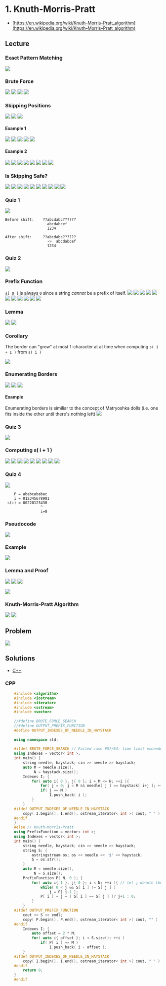 # 1. Knuth-Morris-Pratt
* [https://en.wikipedia.org/wiki/Knuth–Morris–Pratt_algorithm](https://en.wikipedia.org/wiki/Knuth–Morris–Pratt_algorithm)

## Lecture
### Exact Pattern Matching
![](docs/exact_pattern_matching.png)

### Brute Force
![](docs/brute_force1.png)
![](docs/brute_force2.png)
![](docs/brute_force3.png)
![](docs/brute_force4.png)

### Skipping Positions
![](docs/border.png)
![](docs/shift1.png)
![](docs/shift2.png)

#### Example 1
![](docs/skip1_1.png)
![](docs/skip1_2.png)
![](docs/skip1_3.png)
![](docs/skip1_4.png)
![](docs/skip1_5.png)

#### Example 2
![](docs/skip2_1.png)
![](docs/skip2_2.png)
![](docs/skip2_3.png)
![](docs/skip2_4.png)
![](docs/skip2_5.png)
![](docs/skip2_6.png)
![](docs/skip2_7.png)
![](docs/skip2_8.png)

### Is Skipping Safe?
![](docs/suffix_notation.png)
![](docs/safe1.png)
![](docs/safe2.png)
![](docs/safe3.png)
![](docs/safe4.png)
![](docs/safe5.png)
![](docs/safe6.png)
![](docs/safe7.png)
![](docs/safe8.png)
![](docs/safe9.png)

### Quiz 1
![](docs/quiz1.png)
```
Before shift:    ??abcdabc??????
                   abcdabcef
                   1234
                   
After shift:     ??abcdabc??????
                   ->  abcdabcef
                   1234
```

### Quiz 2
![](docs/quiz2.png)

### Prefix Function
```s[ 0 ]``` is always ```0``` since a string *cannot* be a prefix of itself.
![](docs/prefix01.png)
![](docs/prefix02.png)
![](docs/prefix03.png)
![](docs/prefix04.png)
![](docs/prefix05.png)
![](docs/prefix06.png)
![](docs/prefix07.png)
![](docs/prefix08.png)
![](docs/prefix09.png)
![](docs/prefix10.png)
![](docs/prefix11.png)

### Lemma
![](docs/prefix_function_lemma1.png)
![](docs/prefix_function_lemma2.png)

### Corollary
The border can "grow" at most 1-character at at time when computing ```s( i + 1 )```
from ```s( i )```

![](docs/corollary.png)

### Enumerating Borders
![](docs/enum1.png)
![](docs/enum2.png)
![](docs/enum3.png)

#### Example
Enumerating borders is similiar to the concept of Matryoshka dolls (i.e. one fits inside the other
until there's nothing left)
![](docs/matryoshka_doll.png)

### Quiz 3
![](docs/quiz3.png)

### Computing s( i + 1 )
![](docs/compute_s_i_plus_one_01.png)
![](docs/compute_s_i_plus_one_02.png)
![](docs/compute_s_i_plus_one_03.png)
![](docs/compute_s_i_plus_one_04.png)
![](docs/compute_s_i_plus_one_05.png)
![](docs/compute_s_i_plus_one_06.png)
![](docs/compute_s_i_plus_one_07.png)
![](docs/compute_s_i_plus_one_08.png)
![](docs/compute_s_i_plus_one_09.png)

### Quiz 4
![](docs/quiz4.png)
```
    P = ababcababac
    i = 012345678901
 s(i) = 00220123430
                ^
                i=8
```
### Pseudocode
![](docs/pseudo_prefix_func.png)

### Example
![](docs/example_s_i_computations.png)

### Lemma and Proof
![](docs/prefix_function_lemma3.png)
![](docs/prefix_func_linear_proof1.png)
![](docs/graph.png)

![](docs/prefix_func_linear_proof2.png)

### Knuth-Morris-Pratt Algorithm
![](docs/kmp1.png)
![](docs/kmp2.png)

## Problem
![](docs/3_problem.png)

## Solutions
* [C++](#cpp)

### CPP
```cpp
    #include <algorithm>
    #include <iostream>
    #include <iterator>
    #include <sstream>
    #include <vector>
    
    //#define BRUTE_FORCE_SEARCH
    //#define OUTPUT_PREFIX_FUNCTION
    #define OUTPUT_INDEXES_OF_NEEDLE_IN_HAYSTACK
    
    using namespace std;
    
    #ifdef BRUTE_FORCE_SEARCH // Failed case #57/64: time limit exceeded (Time used: 1.98/1.00, memory used: 72019968/536870912.)
    using Indexes = vector< int >;
    int main() {
        string needle, haystack; cin >> needle >> haystack;
        auto M = needle.size(),
             N = haystack.size();
        Indexes I; {
            for( auto i{ 0 }, j{ 0 }; i + M <= N; ++i ){
                for( j = 0; j < M && needle[ j ] == haystack[ i+j ]; ++j );
                if( j == M )
                    I.push_back( i );
            }
        }
    #ifdef OUTPUT_INDEXES_OF_NEEDLE_IN_HAYSTACK
        copy( I.begin(), I.end(), ostream_iterator< int >( cout, " " ) ); cout << endl;
    #endif
    }
    #else // Knuth-Morris-Pratt
    using PrefixFunction = vector< int >;
    using Indexes = vector< int >;
    int main() {
        string needle, haystack; cin >> needle >> haystack;
        string S; {
            ostringstream os; os << needle << '$' << haystack;
            S = os.str();
        }
        auto M = needle.size(),
             N = S.size();
        PrefixFunction P( N, 0 ); {
            for( auto i{ 1 }, j{ 0 }; i < N; ++i ){ // let j denote the "border" of the string
                while( 0 < j && S[ i ] != S[ j ] )
                    j = P[ j-1 ];
                P[ i ] = j = ( S[ i ] == S[ j ] )? j+1 : 0;
            }
        }
    #ifdef OUTPUT_PREFIX_FUNCTION
        cout << S << endl;
        copy( P.begin(), P.end(), ostream_iterator< int >( cout, "" ) ); cout << endl;
    #endif
        Indexes I; {
            auto offset = 2 * M;
            for( auto i{ offset }; i < S.size(); ++i )
                if( P[ i ] == M )
                    I.push_back( i - offset );
        }
    #ifdef OUTPUT_INDEXES_OF_NEEDLE_IN_HAYSTACK
        copy( I.begin(), I.end(), ostream_iterator< int >( cout, " " ) ); cout << endl;
    #endif
        return 0;
    }
    #endif
```

